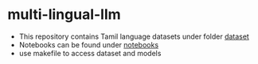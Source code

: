 # multi-lingual-llm

* This repository contains Tamil language datasets under folder [dataset](/dataset/)
* Notebooks can be found under [notebooks](/notebooks/)
* use makefile to access dataset and models